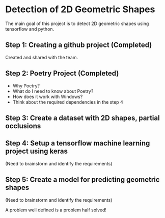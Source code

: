 
# Detection of 2D Geometric Shapes

The main goal of this project is to detect 2D geometric shapes using tensorflow and python.


## Step 1: Creating a github project (Completed)

Created and shared with the team.


## Step 2: Poetry Project (Completed)

* Why Poetry?
* What do I need to know about Poetry?
* How does it work with Windows?
* Think about the required dependencies in the step 4


## Step 3: Create a dataset with 2D shapes, partial occlusions



## Step 4: Setup a tensorflow machine learning project using keras

(Need to brainstorm and identify the requirements)


## Step 5: Create a model for predicting geometric shapes

(Need to brainstorm and identify the requirements)


A problem well defined is a problem half solved!

